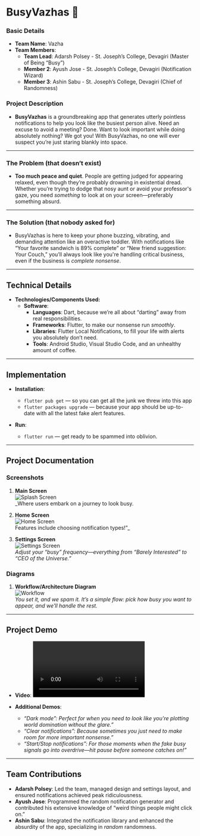 # BusyVazhas 🎯

### Basic Details
- **Team Name**: Vazha
- **Team Members**:
  - **Team Lead**: Adarsh Polsey - St. Joseph’s College, Devagiri (Master of Being “Busy”)
  - **Member 2**: Ayush Jose - St. Joseph’s College, Devagiri (Notification Wizard)
  - **Member 3**: Ashin Sabu - St. Joseph’s College, Devagiri (Chief of Randomness)

### Project Description
- **BusyVazhas** is a groundbreaking app that generates utterly pointless notifications to help you look like the busiest person alive. Need an excuse to avoid a meeting? Done. Want to look important while doing absolutely nothing? We got you! With BusyVazhas, no one will ever suspect you’re just staring blankly into space.

---

### The Problem (that doesn’t exist)
- **Too much peace and quiet**. People are getting judged for appearing relaxed, even though they’re probably drowning in existential dread. Whether you’re trying to dodge that nosy aunt or avoid your professor's gaze, you need *something* to look at on your screen—preferably something absurd.

---

### The Solution (that nobody asked for)
- BusyVazhas is here to keep your phone buzzing, vibrating, and demanding attention like an overactive toddler. With notifications like “Your favorite sandwich is 89% complete” or “New friend suggestion: Your Couch,” you’ll always look like you're handling critical business, even if the business is *complete nonsense*.

---

## Technical Details

- **Technologies/Components Used:**
  - **Software**:
    - **Languages**: Dart, because we’re all about “darting” away from real responsibilities.
    - **Frameworks**: Flutter, to make our nonsense run *smoothly*.
    - **Libraries**: Flutter Local Notifications, to fill your life with alerts you absolutely don’t need.
    - **Tools**: Android Studio, Visual Studio Code, and an unhealthy amount of coffee.

---

## Implementation

- **Installation**: 
   - `flutter pub get` — so you can get all the junk we threw into this app
   - `flutter packages upgrade` — because your app should be up-to-date with all the latest fake alert features.

- **Run**:
   - `flutter run` — get ready to be spammed into oblivion.

---

## Project Documentation

### Screenshots
1. **Main Screen**  
   ![Splash Screen](busyvazhas/demo/splash.jpg)  
   _Where users embark on a journey to look busy.

2. **Home Screen**  
   ![Home Screen](busyvazhas/demo/home.jpg)  
   Features include choosing notification types!”_

3. **Settings Screen**  
   ![Settings Screen](busyvazhas/demo/settings.jpg)  
   _Adjust your “busy” frequency—everything from “Barely Interested” to “CEO of the Universe.”_

### Diagrams
1. **Workflow/Architecture Diagram**  
   ![Workflow](busyvazhas/demo/WorkflowDiagram.png)  
   _You set it, and we spam it. It’s a simple flow: pick how busy you want to appear, and we’ll handle the rest._

---

## Project Demo

- **Video**: ![Project demo video](busyvazhas/demo/demo.mp4)
  
- **Additional Demos**:
  - *“Dark mode”: Perfect for when you need to look like you're plotting world domination without the glare.”*
  - *“Clear notifications”: Because sometimes you just need to make room for more important nonsense.”*
  - *“Start/Stop notifications”: For those moments when the fake busy signals go into overdrive—hit pause before someone catches on!”*

---

## Team Contributions
- **Adarsh Polsey**: Led the team, managed design and settings layout, and ensured notifications achieved peak ridiculousness.
- **Ayush Jose**: Programmed the random notification generator and contributed his extensive knowledge of “weird things people might click on.”
- **Ashin Sabu**: Integrated the notification library and enhanced the absurdity of the app, specializing in *random* randomness.
